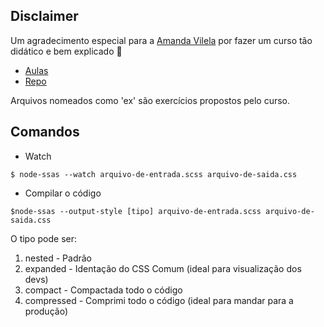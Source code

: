
## Disclaimer
Um agradecimento especial para a [Amanda Vilela](https://github.com/amandavilela) por fazer um curso tão didático e bem explicado 🙏
- [Aulas](https://www.youtube.com/watch?v=XwPSWKnZIg4)
- [Repo](https://github.com/amandavilela/curso-sass)

Arquivos nomeados como 'ex' são exercícios propostos pelo curso.


## Comandos
- Watch

`$ node-ssas --watch arquivo-de-entrada.scss arquivo-de-saida.css`

- Compilar o código

`$node-ssas --output-style [tipo] arquivo-de-entrada.scss arquivo-de-saida.css`

O tipo pode ser:
1. nested - Padrão
2. expanded - Identação do CSS Comum (ideal para visualização dos devs)
3. compact - Compactada todo o código
4. compressed - Comprimi todo o código (ideal para mandar para a produção)

